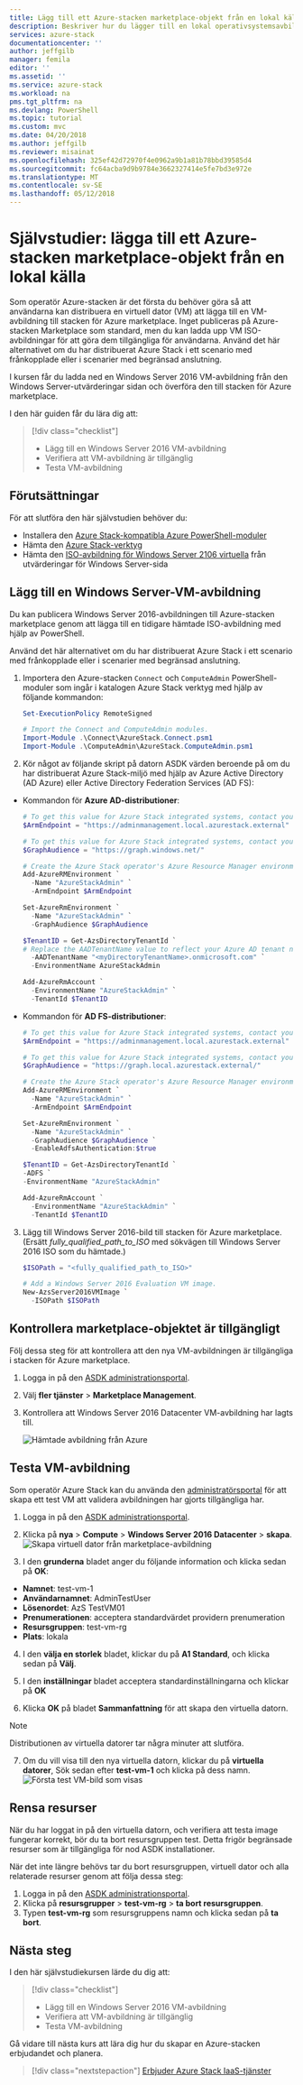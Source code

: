 ```yaml
---
title: Lägg till ett Azure-stacken marketplace-objekt från en lokal källa | Microsoft Docs
description: Beskriver hur du lägger till en lokal operativsystemsavbildning Stack Azure Marketplace.
services: azure-stack
documentationcenter: ''
author: jeffgilb
manager: femila
editor: ''
ms.assetid: ''
ms.service: azure-stack
ms.workload: na
pms.tgt_pltfrm: na
ms.devlang: PowerShell
ms.topic: tutorial
ms.custom: mvc
ms.date: 04/20/2018
ms.author: jeffgilb
ms.reviewer: misainat
ms.openlocfilehash: 325ef42d72970f4e0962a9b1a81b78bbd39585d4
ms.sourcegitcommit: fc64acba9d9b9784e3662327414e5fe7bd3e972e
ms.translationtype: MT
ms.contentlocale: sv-SE
ms.lasthandoff: 05/12/2018
---
```

# <a name="tutorial-add-an-azure-stack-marketplace-item-from-a-local-source"></a>Självstudier: lägga till ett Azure-stacken marketplace-objekt från en lokal källa

Som operatör Azure-stacken är det första du behöver göra så att användarna kan distribuera en virtuell dator (VM) att lägga till en VM-avbildning till stacken för Azure marketplace. Inget publiceras på Azure-stacken Marketplace som standard, men du kan ladda upp VM ISO-avbildningar för att göra dem tillgängliga för användarna. Använd det här alternativet om du har distribuerat Azure Stack i ett scenario med frånkopplade eller i scenarier med begränsad anslutning.

I kursen får du ladda ned en Windows Server 2016 VM-avbildning från den Windows Server-utvärderingar sidan och överföra den till stacken för Azure marketplace.

I den här guiden får du lära dig att:

> [!div class="checklist"]
> * Lägg till en Windows Server 2016 VM-avbildning
> * Verifiera att VM-avbildning är tillgänglig 
> * Testa VM-avbildning

## <a name="prerequisites"></a>Förutsättningar

För att slutföra den här självstudien behöver du:

- Installera den [Azure Stack-kompatibla Azure PowerShell-moduler](asdk-post-deploy.md#install-azure-stack-powershell)
- Hämta den [Azure Stack-verktyg](asdk-post-deploy.md#download-the-azure-stack-tools)
- Hämta den [ISO-avbildning för Windows Server 2106 virtuella](https://www.microsoft.com/en-us/evalcenter/evaluate-windows-server-2016) från utvärderingar för Windows Server-sida

## <a name="add-a-windows-server-vm-image"></a>Lägg till en Windows Server-VM-avbildning
Du kan publicera Windows Server 2016-avbildningen till Azure-stacken marketplace genom att lägga till en tidigare hämtade ISO-avbildning med hjälp av PowerShell. 

Använd det här alternativet om du har distribuerat Azure Stack i ett scenario med frånkopplade eller i scenarier med begränsad anslutning.

1. Importera den Azure-stacken `Connect` och `ComputeAdmin` PowerShell-moduler som ingår i katalogen Azure Stack verktyg med hjälp av följande kommandon:

   ```powershell
   Set-ExecutionPolicy RemoteSigned

   # Import the Connect and ComputeAdmin modules.   
   Import-Module .\Connect\AzureStack.Connect.psm1
   Import-Module .\ComputeAdmin\AzureStack.ComputeAdmin.psm1

   ```

2. Kör något av följande skript på datorn ASDK värden beroende på om du har distribuerat Azure Stack-miljö med hjälp av Azure Active Directory (AD Azure) eller Active Directory Federation Services (AD FS):

  - Kommandon för **Azure AD-distributioner**: 

      ```PowerShell
      # To get this value for Azure Stack integrated systems, contact your service provider.
      $ArmEndpoint = "https://adminmanagement.local.azurestack.external"

      # To get this value for Azure Stack integrated systems, contact your service provider.
      $GraphAudience = "https://graph.windows.net/"
      
      # Create the Azure Stack operator's Azure Resource Manager environment by using the following cmdlet:
      Add-AzureRMEnvironment `
        -Name "AzureStackAdmin" `
        -ArmEndpoint $ArmEndpoint

      Set-AzureRmEnvironment `
        -Name "AzureStackAdmin" `
        -GraphAudience $GraphAudience

      $TenantID = Get-AzsDirectoryTenantId `
      # Replace the AADTenantName value to reflect your Azure AD tenant name.
        -AADTenantName "<myDirectoryTenantName>.onmicrosoft.com" `
        -EnvironmentName AzureStackAdmin

      Add-AzureRmAccount `
        -EnvironmentName "AzureStackAdmin" `
        -TenantId $TenantID 
      ```

  - Kommandon för **AD FS-distributioner**:
      
      ```PowerShell
      # To get this value for Azure Stack integrated systems, contact your service provider.
      $ArmEndpoint = "https://adminmanagement.local.azurestack.external"

      # To get this value for Azure Stack integrated systems, contact your service provider.
      $GraphAudience = "https://graph.local.azurestack.external/"

      # Create the Azure Stack operator's Azure Resource Manager environment by using the following cmdlet:
      Add-AzureRMEnvironment `
        -Name "AzureStackAdmin" `
        -ArmEndpoint $ArmEndpoint

      Set-AzureRmEnvironment `
        -Name "AzureStackAdmin" `
        -GraphAudience $GraphAudience `
        -EnableAdfsAuthentication:$true

      $TenantID = Get-AzsDirectoryTenantId `
      -ADFS `
      -EnvironmentName "AzureStackAdmin" 

      Add-AzureRmAccount `
        -EnvironmentName "AzureStackAdmin" `
        -TenantId $TenantID 
      ```
   
3. Lägg till Windows Server 2016-bild till stacken för Azure marketplace. (Ersätt *fully_qualified_path_to_ISO* med sökvägen till Windows Server 2016 ISO som du hämtade.)

    ```PowerShell
    $ISOPath = "<fully_qualified_path_to_ISO>"

    # Add a Windows Server 2016 Evaluation VM image.
    New-AzsServer2016VMImage `
      -ISOPath $ISOPath

    ```

## <a name="verify-the-marketplace-item-is-available"></a>Kontrollera marketplace-objektet är tillgängligt
Följ dessa steg för att kontrollera att den nya VM-avbildningen är tillgängliga i stacken för Azure marketplace.

1. Logga in på den [ASDK administrationsportal](https://adminportal.local.azurestack.external).

2. Välj **fler tjänster** > **Marketplace Management**. 

3. Kontrollera att Windows Server 2016 Datacenter VM-avbildning har lagts till.

   ![Hämtade avbildning från Azure](media/asdk-marketplace-item/azs-marketplace-ws2016.png)

## <a name="test-the-vm-image"></a>Testa VM-avbildning
Som operatör Azure Stack kan du använda den [administratörsportal](https://adminportal.local.azurestack.external) för att skapa ett test VM att validera avbildningen har gjorts tillgängliga har. 

1. Logga in på den [ASDK administrationsportal](https://adminportal.local.azurestack.external).

2. Klicka på **nya** > **Compute** > **Windows Server 2016 Datacenter** > **skapa**.  
 ![Skapa virtuell dator från marketplace-avbildning](media/asdk-marketplace-item/new-compute.png)

3. I den **grunderna** bladet anger du följande information och klicka sedan på **OK**:
  - **Namnet**: test-vm-1
  - **Användarnamnet**: AdminTestUser
  - **Lösenordet**: AzS TestVM01
  - **Prenumerationen**: acceptera standardvärdet providern prenumeration
  - **Resursgruppen**: test-vm-rg
  - **Plats**: lokala

4. I den **välja en storlek** bladet, klickar du på **A1 Standard**, och klicka sedan på **Välj**.  

5. I den **inställningar** bladet acceptera standardinställningarna och klickar på **OK**

6. Klicka **OK** på bladet **Sammanfattning** för att skapa den virtuella datorn.  
> [!NOTE]
> Distributionen av virtuella datorer tar några minuter att slutföra.

7. Om du vill visa till den nya virtuella datorn, klickar du på **virtuella datorer**, Sök sedan efter **test-vm-1** och klicka på dess namn.
    ![Första test VM-bild som visas](media/asdk-marketplace-item/first-test-vm.png)

## <a name="clean-up-resources"></a>Rensa resurser
När du har loggat in på den virtuella datorn, och verifiera att testa image fungerar korrekt, bör du ta bort resursgruppen test. Detta frigör begränsade resurser som är tillgängliga för nod ASDK installationer.

När det inte längre behövs tar du bort resursgruppen, virtuell dator och alla relaterade resurser genom att följa dessa steg:

1. Logga in på den [ASDK administrationsportal](https://adminportal.local.azurestack.external).
2. Klicka på **resursgrupper** > **test-vm-rg** > **ta bort resursgruppen**.
3. Typen **test-vm-rg** som resursgruppens namn och klicka sedan på **ta bort**.

## <a name="next-steps"></a>Nästa steg

I den här självstudiekursen lärde du dig att:

> [!div class="checklist"]
> * Lägg till en Windows Server 2016 VM-avbildning
> * Verifiera att VM-avbildning är tillgänglig 
> * Testa VM-avbildning

Gå vidare till nästa kurs att lära dig hur du skapar en Azure-stacken erbjudandet och planera.

> [!div class="nextstepaction"]
> [Erbjuder Azure Stack IaaS-tjänster](asdk-offer-services.md)
